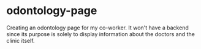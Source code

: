 # odontology-page
Creating an odontology page for my co-worker. It won't have a backend since its purpose is solely to display information about the doctors and the clinic itself.
